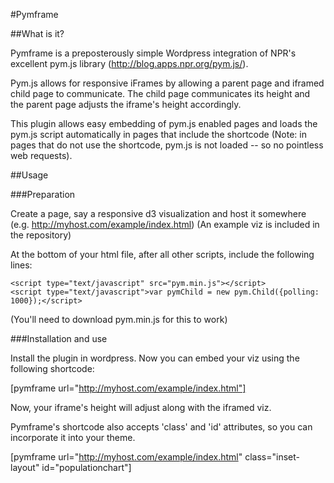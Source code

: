 #Pymframe

##What is it?

Pymframe is a preposterously simple Wordpress integration of NPR's excellent pym.js library (http://blog.apps.npr.org/pym.js/). 

Pym.js allows for responsive iFrames by allowing a parent page and iframed child page to communicate. The child page communicates its height and the parent page adjusts the iframe's height accordingly.

This plugin allows easy embedding of pym.js enabled pages and loads the pym.js script automatically in pages that include the shortcode (Note: in pages that do not use the shortcode, pym.js is not loaded -- so no pointless web requests).

##Usage

###Preparation

Create a page, say a responsive d3 visualization and host it somewhere (e.g. http://myhost.com/example/index.html)
(An example viz is included in the repository)

At the bottom of your html file, after all other scripts, include the following lines:

```
<script type="text/javascript" src="pym.min.js"></script>
<script type="text/javascript">var pymChild = new pym.Child({polling: 1000});</script>
```
(You'll need to download pym.min.js for this to work)

###Installation and use

Install the plugin in wordpress. Now you can embed your viz using the following shortcode:

[pymframe url="http://myhost.com/example/index.html"]

Now, your iframe's height will adjust along with the iframed viz.

Pymframe's shortcode also accepts 'class' and 'id' attributes, so you can incorporate it into your theme.

[pymframe url="http://myhost.com/example/index.html" class="inset-layout" id="populationchart"]
 

